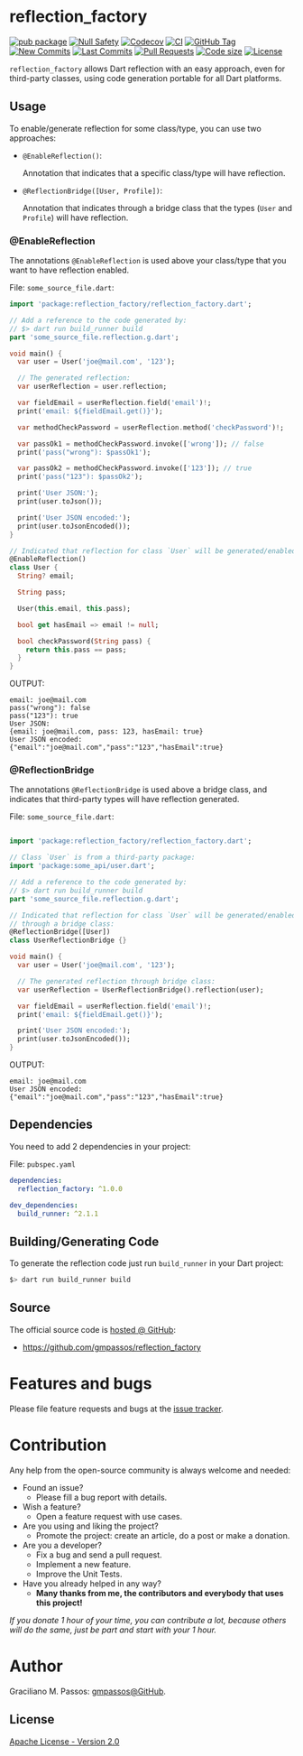 # reflection_factory

[![pub package](https://img.shields.io/pub/v/reflection_factory.svg?logo=dart&logoColor=00b9fc)](https://pub.dev/packages/reflection_factory)
[![Null Safety](https://img.shields.io/badge/null-safety-brightgreen)](https://dart.dev/null-safety)
[![Codecov](https://img.shields.io/codecov/c/github/gmpassos/reflection_factory)](https://app.codecov.io/gh/gmpassos/reflection_factory)
[![CI](https://img.shields.io/github/workflow/status/gmpassos/reflection_factory/Dart%20CI/master?logo=github-actions&logoColor=white)](https://github.com/gmpassos/reflection_factory/actions)
[![GitHub Tag](https://img.shields.io/github/v/tag/gmpassos/reflection_factory?logo=git&logoColor=white)](https://github.com/gmpassos/reflection_factory/releases)
[![New Commits](https://img.shields.io/github/commits-since/gmpassos/reflection_factory/latest?logo=git&logoColor=white)](https://github.com/gmpassos/reflection_factory/network)
[![Last Commits](https://img.shields.io/github/last-commit/gmpassos/reflection_factory?logo=git&logoColor=white)](https://github.com/gmpassos/reflection_factory/commits/master)
[![Pull Requests](https://img.shields.io/github/issues-pr/gmpassos/reflection_factory?logo=github&logoColor=white)](https://github.com/gmpassos/reflection_factory/pulls)
[![Code size](https://img.shields.io/github/languages/code-size/gmpassos/reflection_factory?logo=github&logoColor=white)](https://github.com/gmpassos/reflection_factory)
[![License](https://img.shields.io/github/license/gmpassos/reflection_factory?logo=open-source-initiative&logoColor=green)](https://github.com/gmpassos/reflection_factory/blob/master/LICENSE)

`reflection_factory` allows Dart reflection with an easy approach, even for third-party classes,
using code generation portable for all Dart platforms.

## Usage

To enable/generate reflection for some class/type,
you can use two approaches:

- `@EnableReflection()`:

  Annotation that indicates that a specific class/type will have reflection.

- `@ReflectionBridge([User, Profile])`:

  Annotation that indicates through a bridge class
  that the types (`User` and `Profile`) will have reflection.

### @EnableReflection

The annotations `@EnableReflection` is used above your class/type
that you want to have reflection enabled.

File: `some_source_file.dart`:
```dart
import 'package:reflection_factory/reflection_factory.dart';

// Add a reference to the code generated by:
// $> dart run build_runner build
part 'some_source_file.reflection.g.dart';

void main() {
  var user = User('joe@mail.com', '123');

  // The generated reflection:
  var userReflection = user.reflection;

  var fieldEmail = userReflection.field('email')!;
  print('email: ${fieldEmail.get()}');

  var methodCheckPassword = userReflection.method('checkPassword')!;

  var passOk1 = methodCheckPassword.invoke(['wrong']); // false
  print('pass("wrong"): $passOk1');

  var passOk2 = methodCheckPassword.invoke(['123']); // true
  print('pass("123"): $passOk2');

  print('User JSON:');
  print(user.toJson());

  print('User JSON encoded:');
  print(user.toJsonEncoded());
}

// Indicated that reflection for class `User` will be generated/enabled:
@EnableReflection()
class User {
  String? email;

  String pass;

  User(this.email, this.pass);

  bool get hasEmail => email != null;

  bool checkPassword(String pass) {
    return this.pass == pass;
  }
}

```

OUTPUT:

```text
email: joe@mail.com
pass("wrong"): false
pass("123"): true
User JSON:
{email: joe@mail.com, pass: 123, hasEmail: true}
User JSON encoded:
{"email":"joe@mail.com","pass":"123","hasEmail":true}
```

### @ReflectionBridge

The annotations `@ReflectionBridge` is used above a bridge class,
and indicates that third-party types will have reflection generated.

File: `some_source_file.dart`:
```dart

import 'package:reflection_factory/reflection_factory.dart';

// Class `User` is from a third-party package:
import 'package:some_api/user.dart';

// Add a reference to the code generated by:
// $> dart run build_runner build
part 'some_source_file.reflection.g.dart';

// Indicated that reflection for class `User` will be generated/enabled
// through a bridge class:
@ReflectionBridge([User])
class UserReflectionBridge {}

void main() {
  var user = User('joe@mail.com', '123');

  // The generated reflection through bridge class:
  var userReflection = UserReflectionBridge().reflection(user);

  var fieldEmail = userReflection.field('email')!;
  print('email: ${fieldEmail.get()}');

  print('User JSON encoded:');
  print(user.toJsonEncoded());
}

```

OUTPUT:

```text
email: joe@mail.com
User JSON encoded:
{"email":"joe@mail.com","pass":"123","hasEmail":true}
```

## Dependencies

You need to add 2 dependencies in your project:

File: `pubspec.yaml`
```yaml
dependencies:
  reflection_factory: ^1.0.0

dev_dependencies:
  build_runner: ^2.1.1
```

## Building/Generating Code

To generate the reflection code just run `build_runner` in your Dart project:

```bash
$> dart run build_runner build
```

## Source

The official source code is [hosted @ GitHub][github_reflection_factory]:

- https://github.com/gmpassos/reflection_factory

[github_reflection_factory]: https://github.com/gmpassos/reflection_factory

# Features and bugs

Please file feature requests and bugs at the [issue tracker][tracker].

[tracker]: https://github.com/gmpassos/reflection_factory/issues

# Contribution

Any help from the open-source community is always welcome and needed:

- Found an issue?
    - Please fill a bug report with details.
- Wish a feature?
    - Open a feature request with use cases.
- Are you using and liking the project?
    - Promote the project: create an article, do a post or make a donation.
- Are you a developer?
    - Fix a bug and send a pull request.
    - Implement a new feature.
    - Improve the Unit Tests.
- Have you already helped in any way?
    - **Many thanks from me, the contributors and everybody that uses this project!**

*If you donate 1 hour of your time, you can contribute a lot,
because others will do the same, just be part and start with your 1 hour.*

# Author

Graciliano M. Passos: [gmpassos@GitHub][github].

[github]: https://github.com/gmpassos

## License

[Apache License - Version 2.0][apache_license]

[apache_license]: https://www.apache.org/licenses/LICENSE-2.0.txt
